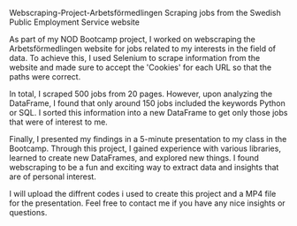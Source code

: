 Webscraping-Project-Arbetsförmedlingen
Scraping jobs from the Swedish Public Employment Service website

As part of my NOD Bootcamp project, I worked on webscraping the Arbetsförmedlingen website for jobs related to my interests in the field of data. To achieve this, I used Selenium to scrape information from the website and made sure to accept the 'Cookies' for each URL so that the paths were correct.

In total, I scraped 500 jobs from 20 pages. However, upon analyzing the DataFrame, I found that only around 150 jobs included the keywords Python or SQL. I sorted this information into a new DataFrame to get only those jobs that were of interest to me.

Finally, I presented my findings in a 5-minute presentation to my class in the Bootcamp. Through this project, I gained experience with various libraries, learned to create new DataFrames, and explored new things. I found webscraping to be a fun and exciting way to extract data and insights that are of personal interest.

I will upload the diffrent codes i used to create this project and a MP4 file for the presentation. Feel free to contact me if you have any nice insights or questions.
